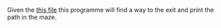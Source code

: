 Given the [this file](https://github.com/haffla/scala-mazerunner/blob/master/src/main/resources/maze.txt) this programme will find a way to the exit and print the path in the maze.